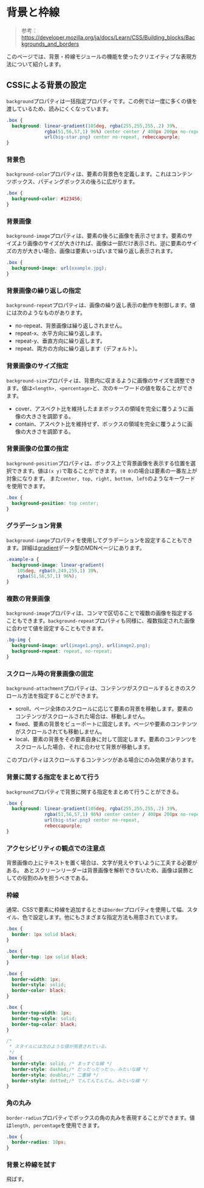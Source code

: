# 背景と枠線

> 参考：https://developer.mozilla.org/ja/docs/Learn/CSS/Building_blocks/Backgrounds_and_borders

このページでは、背景・枠線モジュールの機能を使ったクリエイティブな表現方法について紹介します。

## CSSによる背景の設定

`background`プロパティは一括指定プロパティです。この例では一度に多くの値を渡しているため、読みにくくなっています。

```css
.box {
  background: linear-gradient(105deg, rgba(255,255,255,.2) 39%,
              rgba(51,56,57,1) 96%) center center / 400px 200px no-repeat,
              url(big-star.png) center no-repeat, rebeccapurple;
} 
```

### 背景色

`background-color`プロパティは、要素の背景色を定義します。これはコンテンツボックス、パディングボックスの後ろに広がります。

```css
.box {
  background-color: #123456;
}
```

### 背景画像

`background-image`プロパティは、要素の後ろに画像を表示させます。要素のサイズより画像のサイズが大きければ、画像は一部だけ表示され、逆に要素のサイズの方が大きい場合、画像は要素いっぱいまで繰り返し表示されます。

```css
.box {
  background-image: url(example.jpg);
}
```

### 背景画像の繰り返しの指定

`background-repeat`プロパティは、画像の繰り返し表示の動作を制御します。値には次のようなものがあります。

- no-repeat、背景画像は繰り返しされません。
- repeat-x、水平方向に繰り返します。
- repeat-y、垂直方向に繰り返します。
- repeat、両方の方向に繰り返します（デフォルト）。

### 背景画像のサイズ指定

`background-size`プロパティは、背景内に収まるように画像のサイズを調整できます。値は`<length>, <percentage>`と、次のキーワードの値を取ることができます。

- cover、アスペクト比を維持したままボックスの領域を完全に覆うように画像の大きさを調節する。
- contain、アスペクト比を維持せず、ボックスの領域を完全に覆うように画像の大きさを調節する。

### 背景画像の位置の指定

`background-position`プロパティは、ボックス上で背景画像を表示する位置を選択できます。値は`(x y)`で取ることができます。`(0 0)`の場合は要素の一番左上が対象になります。
また`center, top, right, bottom, left`のようなキーワードを使用できます。

```css
.box {
  background-position: top center;
}
```

### グラデーション背景

`background-iamge`プロパティを使用してグラデーションを設定することもできます。詳細は[gradient](https://developer.mozilla.org/ja/docs/Web/CSS/gradient)データ型のMDNページにあります。

```css
.example-a {
  background-image: linear-gradient(
    105deg, rgba(0,249,255,1) 39%,
    rgba(51,56,57,1) 96%);
}
```

### 複数の背景画像

`background-image`プロパティは、コンマで区切ることで複数の画像を指定することもできます。`background-repeat`プロパティも同様に、複数指定された画像に合わせて値を設定することもできます。

```css
.bg-img {
  background-image: url(image1.png), url(image2.png);
  background-repeat: repeat, no-repeat;
}
```

### スクロール時の背景画像の固定

`background-attachment`プロパティは、コンテンツがスクロールするときのスクロール方法を指定することができます。

- scroll、ページ全体のスクロールに応じて要素の背景を移動します。要素のコンテンツがスクロールされた場合は、移動しません。
- fixed、要素の背景をビューポートに固定します。ページや要素のコンテンツがスクロールされても移動しません。
- local、要素の背景をその要素自身に対して固定します。要素のコンテンツをスクロールした場合、それに合わせて背景が移動します。

このプロパティはスクロールするコンテンツがある場合にのみ効果があります。

### 背景に関する指定をまとめて行う

`background`プロパティで背景に関する指定をまとめて行うことができる。

```css
.box {
  background: linear-gradient(105deg, rgba(255,255,255,.2) 39%,
              rgba(51,56,57,1) 96%) center center / 400px 200px no-repeat,
              url(big-star.png) center no-repeat, 
              rebeccapurple;
}
```

### アクセシビリティの観点での注意点

背景画像の上にテキストを置く場合は、文字が見えやすいように工夫する必要がある。
あとスクリーンリーダーは背景画像を解析できないため、画像は装飾としての役割のみを担うべきである。

### 枠線

通常、CSSで要素に枠線を追加するときは`border`プロパティを使用して幅、スタイル、色で設定します。他にもさまざまな指定方法も用意されています。

```css
.box {
  border: 1px solid black;
}

.box {
  border-top: 1px solid black;
}

.box {
  border-width: 1px;
  border-style: solid;
  border-color: black;
}

.box {
  border-top-width: 1px;
  border-top-style: solid;
  border-top-color: black;
}

/*
 * スタイルには次のような値が用意されている。
 */
.box {
  border-style: solid; /* まっすぐな線 */
  border-style: dashed;/* だっだっだっだっ、みたいな線 */
  border-style: double;/* 二重線 */
  border-style: dotted;/* てんてんてんてん、みたいな線 */
}
```

### 角の丸み

`border-radius`プロパティでボックスの角の丸みを表現することができます。値は`length, percentage`を使用できます。

```css
.box {
  border-radius: 10px;
}
```

### 背景と枠線を試す

飛ばす。
